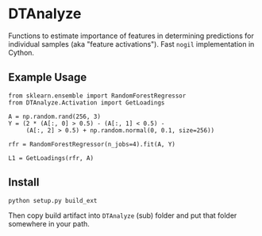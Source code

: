 # DTAnalyze
Functions to estimate importance of features in determining predictions for individual samples (aka "feature activations"). Fast `nogil` implementation in Cython.


## Example Usage
```
from sklearn.ensemble import RandomForestRegressor
from DTAnalyze.Activation import GetLoadings

A = np.random.rand(256, 3)
Y = (2 * (A[:, 0] > 0.5) - (A[:, 1] < 0.5) - 
     (A[:, 2] > 0.5) + np.random.normal(0, 0.1, size=256))

rfr = RandomForestRegressor(n_jobs=4).fit(A, Y)

L1 = GetLoadings(rfr, A)
```

## Install

`python setup.py build_ext`

Then copy build artifact into `DTAnalyze` (sub) folder and put that folder somewhere in your path.
